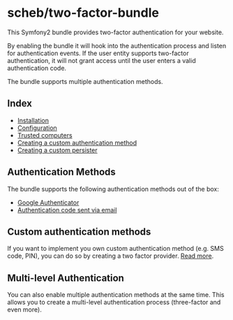 scheb/two-factor-bundle
=======================

This Symfony2 bundle provides two-factor authentication for your website.

By enabling the bundle it will hook into the authentication process and listen for authentication events. If the user entity supports two-factor authentication, it will not grant access until the user enters a valid authentication code.

The bundle supports multiple authentication methods.

## Index ##

  - [Installation](installation.md)
  - [Configuration](configuration.md)
  - [Trusted computers](trusted_computer.md)
  - [Creating a custom authentication method](custom.md)
  - [Creating a custom persister](persister.md)

## Authentication Methods ##

The bundle supports the following authentication methods out of the box:

  - [Google Authenticator](google.md)
  - [Authentication code sent via email](email.md)

## Custom authentication methods ##

If you want to implement you own custom authentication method (e.g. SMS code, PIN), you can do so by creating a two factor provider. [Read more](custom.md).

## Multi-level Authentication ##

You can also enable multiple authentication methods at the same time. This allows you to create a multi-level authentication process (three-factor and even more).
